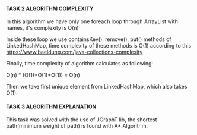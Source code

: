 #### TASK 2 ALGORITHM COMPLEXITY
In this algorithm we have only one foreach loop through ArrayList with names, it's complexity is O(n)

Inside these loop we use containsKey(), remove(), put() methods of LinkedHashMap, time complexity of these methods is O(1) according to this https://www.baeldung.com/java-collections-complexity

Finally, time complexity of algorithm calculates as following:

O(n) * (O(1)+O(1)+O(1)) = O(n)

Then we take first unique element from LinkedHashMap, which also takes O(1).

#### TASK 3 ALGORITHM EXPLANATION

This task was solved with the use of JGraphT lib, the shortest path(minimum weight of path) is found with A* Algorithm. 
